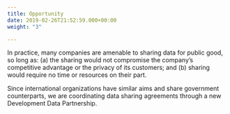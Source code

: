 ```yaml
---
title: Opportunity
date: 2019-02-26T21:52:59.000+00:00
weight: "3"

---
```

In practice, many companies are amenable to sharing data for public good, so long as: (a) the sharing would not compromise the company’s competitive advantage or the privacy of its customers; and (b) sharing would require no time or resources on their part.

Since international organizations have similar aims and share government counterparts, we are coordinating data sharing agreements through a new Development Data Partnership. 